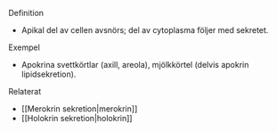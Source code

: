 Definition
- Apikal del av cellen avsnörs; del av cytoplasma följer med sekretet.

Exempel
- Apokrina svettkörtlar (axill, areola), mjölkkörtel (delvis apokrin lipidsekretion).

Relaterat
- [[Merokrin sekretion|merokrin]]
- [[Holokrin sekretion|holokrin]]

